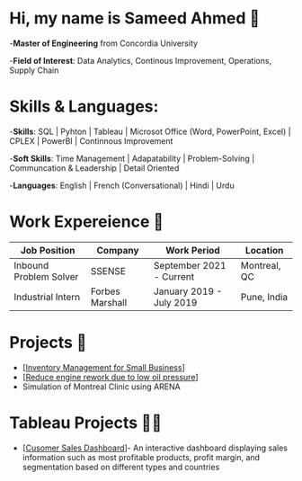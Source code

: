 # Hi, my name is Sameed Ahmed :wave:

-**Master of Engineering** from Concordia University

-**Field of Interest**: Data Analytics, Continous Improvement, Operations, Supply Chain

# Skills & Languages:
-**Skills**: SQL | Pyhton | Tableau | Microsot Office (Word, PowerPoint, Excel) | CPLEX | PowerBI | Continnous Improvement

-**Soft Skills**: Time Management | Adapatability | Problem-Solving | Communcation & Leadership | Detail Oriented

-**Languages**: English | French (Conversational) | Hindi | Urdu

# Work Expereience 👔
   | Job Position           | Company         | Work  Period             | Location     |
   |------------------------|-----------------|--------------------------|--------------|
   | Inbound Problem Solver | SSENSE          | September 2021 - Current | Montreal, QC |
   | Industrial Intern      | Forbes Marshall | January 2019 - July 2019 | Pune, India  |

# Projects 📃
  - [[Inventory Management for Small Business]]([https://github.com/Sameed1202/Inventory-Management-for-Small-Scale-Business-UI)
  - [[Reduce engine rework due to low oil pressure]([url](https://github.com/Sameed1202/Full-Factorial_MINITAB_Engine-Pressure))] 
  - Simulation of Montreal Clinic using ARENA 

# Tableau Projects 👨‍💻
  - [[Cusomer Sales Dashboard]([url](https://public.tableau.com/app/profile/sameed/viz/CustomerSales_16817864794460/CustomerSales))]- An interactive dashboard displaying     sales information such as most profitable products, profit margin, and segmentation based on  different types and countries
  

